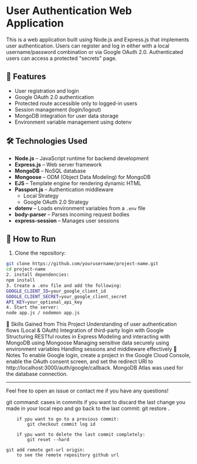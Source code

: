 # User Authentication Web Application

This is a web application built using Node.js and Express.js that implements user authentication. Users can register and log in either with a local username/password combination or via Google OAuth 2.0. Authenticated users can access a protected "secrets" page.

## 🔑 Features

- User registration and login
- Google OAuth 2.0 authentication
- Protected route accessible only to logged-in users
- Session management (login/logout)
- MongoDB integration for user data storage
- Environment variable management using dotenv

## 🛠️ Technologies Used

- **Node.js** – JavaScript runtime for backend development
- **Express.js** – Web server framework
- **MongoDB** – NoSQL database
- **Mongoose** – ODM (Object Data Modeling) for MongoDB
- **EJS** – Template engine for rendering dynamic HTML
- **Passport.js** – Authentication middleware
  - Local Strategy
  - Google OAuth 2.0 Strategy
- **dotenv** – Loads environment variables from a `.env` file
- **body-parser** – Parses incoming request bodies
- **express-session** – Manages user sessions

## 🚀 How to Run

1. Clone the repository:

```bash
git clone https://github.com/yourusername/project-name.git
cd project-name
2. install dependencies:
npm install
3. Create a .env file and add the following:
GOOGLE_CLIENT_ID=your_google_client_id
GOOGLE_CLIENT_SECRET=your_google_client_secret
API_KEY=your_optional_api_key
4. Start the server:
node app.js / nodemon app.js
```

🧠 Skills Gained from This Project
Understanding of user authentication flows (Local & OAuth)
Integration of third-party login with Google
Structuring RESTful routes in Express
Modeling and interacting with MongoDB using Mongoose
Managing sensitive data securely using environment variables
Handling sessions and middleware effectively
📌 Notes
To enable Google login, create a project in the Google Cloud Console, enable the OAuth consent screen, and set the redirect URI to http://localhost:3000/auth/google/callback.
MongoDB Atlas was used for the database connection.


---

Feel free to open an issue or contact me if you have any questions!


git command:
	cases in commits
		if you want to discard the last change you made in your local repo and go back to the last commit:
			git restore .
		
		if ypu want to go to a previous commit:
			git checkout commit log id

		if ypu want to delete the last commit completely:
			git reset --hard 

	git add remote get-url origin:
		to see the remote repository github url

